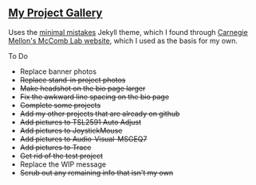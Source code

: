 ## [My Project Gallery](https://d-winker.github.io/)  
Uses the [minimal mistakes](https://mmistakes.github.io/minimal-mistakes/) Jekyll theme, which I found through [Carnegie Mellon's McComb Lab website](https://github.com/cmudrc/cmudrc.github.io), which I used as the basis for my own.  

To Do
- Replace banner photos
- ~~Replace stand-in project photos~~
- ~~Make headshot on the bio page larger~~
- ~~Fix the awkward line spacing on the bio page~~
- ~~Complete some projects~~
- ~~Add my other projects that are already on github~~
- ~~Add pictures to TSL2591 Auto Adjust~~
- ~~Add pictures to JoystickMouse~~
- ~~Add pictures to Audio-Visual-MSGEQ7~~
- ~~Add pictures to Trace~~
- ~~Get rid of the test project~~
- Replace the WIP message
- ~~Scrub out any remaining info that isn't my own~~
